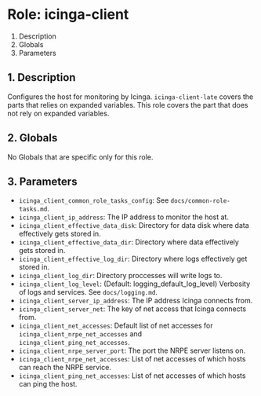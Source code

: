 # Role: icinga-client



1. Description
2. Globals
3. Parameters



## 1. Description

Configures the host for monitoring by Icinga. `icinga-client-late` covers the
parts that relies on expanded variables. This role covers the part that does not
rely on expanded variables.



## 2. Globals

No Globals that are specific only for this role.



## 3. Parameters

* `icinga_client_common_role_tasks_config`: See `docs/common-role-tasks.md`.
* `icinga_client_ip_address`: The IP address to monitor the host at.
* `icinga_client_effective_data_disk`: Directory for data disk where data
  effectively gets stored in.
* `icinga_client_effective_data_dir`: Directory where data effectively gets
  stored in.
* `icinga_client_effective_log_dir`: Directory where logs effectively get stored
  in.
* `icinga_client_log_dir`: Directory proccesses will write logs to.
* `icinga_client_log_level`: (Default: logging_default_log_level) Verbosity of
  logs and services. See `docs/logging.md`.
* `icinga_client_server_ip_address`: The IP address Icinga connects from.
* `icinga_client_server_net`: The key of net access that Icinga connects from.
* `icinga_client_net_accesses`: Default list of net accesses for
  `icinga_client_nrpe_net_accesses` and `icinga_client_ping_net_accesses`.
* `icinga_client_nrpe_server_port`: The port the NRPE server listens on.
* `icinga_client_nrpe_net_accesses`: List of net accesses of which hosts can
  reach the NRPE service.
* `icinga_client_ping_net_accesses`: List of net accesses of which hosts can
  ping the host.
